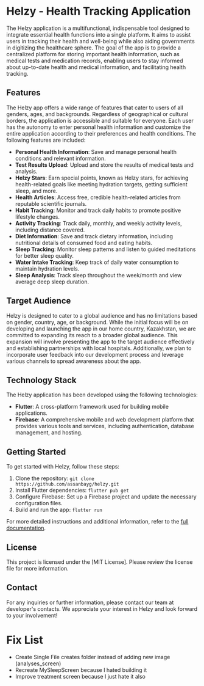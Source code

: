 # Helzy - Health Tracking Application

The Helzy application is a multifunctional, indispensable tool designed to integrate essential health functions into a single platform. It aims to assist users in tracking their health and well-being while also aiding governments in digitizing the healthcare sphere. The goal of the app is to provide a centralized platform for storing important health information, such as medical tests and medication records, enabling users to stay informed about up-to-date health and medical information, and facilitating health tracking.

## Features

The Helzy app offers a wide range of features that cater to users of all genders, ages, and backgrounds. Regardless of geographical or cultural borders, the application is accessible and suitable for everyone. Each user has the autonomy to enter personal health information and customize the entire application according to their preferences and health conditions. The following features are included:

- **Personal Health Information**: Save and manage personal health conditions and relevant information.
- **Test Results Upload**: Upload and store the results of medical tests and analysis.
- **Helzy Stars**: Earn special points, known as Helzy stars, for achieving health-related goals like meeting hydration targets, getting sufficient sleep, and more.
- **Health Articles**: Access free, credible health-related articles from reputable scientific journals.
- **Habit Tracking**: Monitor and track daily habits to promote positive lifestyle changes.
- **Activity Tracking**: Track daily, monthly, and weekly activity levels, including distance covered.
- **Diet Information**: Save and track dietary information, including nutritional details of consumed food and eating habits.
- **Sleep Tracking**: Monitor sleep patterns and listen to guided meditations for better sleep quality.
- **Water Intake Tracking**: Keep track of daily water consumption to maintain hydration levels.
- **Sleep Analysis**: Track sleep throughout the week/month and view average deep sleep duration.

## Target Audience

Helzy is designed to cater to a global audience and has no limitations based on gender, country, age, or background. While the initial focus will be on developing and launching the app in our home country, Kazakhstan, we are committed to expanding its reach to a broader global audience. This expansion will involve presenting the app to the target audience effectively and establishing partnerships with local hospitals. Additionally, we plan to incorporate user feedback into our development process and leverage various channels to spread awareness about the app.

## Technology Stack

The Helzy application has been developed using the following technologies:

- **Flutter**: A cross-platform framework used for building mobile applications.
- **Firebase**: A comprehensive mobile and web development platform that provides various tools and services, including authentication, database management, and hosting.

## Getting Started

To get started with Helzy, follow these steps:

1. Clone the repository: `git clone https://github.com/assanbayg/helzy.git`
2. Install Flutter dependencies: `flutter pub get`
3. Configure Firebase: Set up a Firebase project and update the necessary configuration files.
4. Build and run the app: `flutter run`

For more detailed instructions and additional information, refer to the [full documentation](documentation-link).

## License

This project is licensed under the [MIT License]. Please review the license file for more information.

## Contact

For any inquiries or further information, please contact our team at developer's contacts.
We appreciate your interest in Helzy and look forward to your involvement!

# Fix List
 - Create Single File creates folder instead of adding new image (analyses_screen)
 - Recreate MySleepScreen because I hated building it
 - Improve treatment screen because I just hate it also